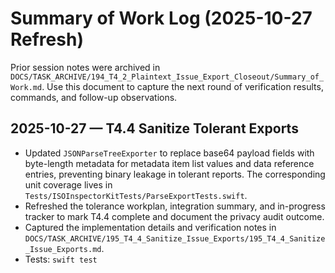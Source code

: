 # Summary of Work Log (2025-10-27 Refresh)

Prior session notes were archived in `DOCS/TASK_ARCHIVE/194_T4_2_Plaintext_Issue_Export_Closeout/Summary_of_Work.md`. Use this document to capture the next round of verification results, commands, and follow-up observations.

## 2025-10-27 — T4.4 Sanitize Tolerant Exports

- Updated `JSONParseTreeExporter` to replace base64 payload fields with byte-length metadata for metadata item list values and data reference entries, preventing binary leakage in tolerant reports. The corresponding unit coverage lives in `Tests/ISOInspectorKitTests/ParseExportTests.swift`.
- Refreshed the tolerance workplan, integration summary, and in-progress tracker to mark T4.4 complete and document the privacy audit outcome.
- Captured the implementation details and verification notes in `DOCS/TASK_ARCHIVE/195_T4_4_Sanitize_Issue_Exports/195_T4_4_Sanitize_Issue_Exports.md`.
- Tests: `swift test`
